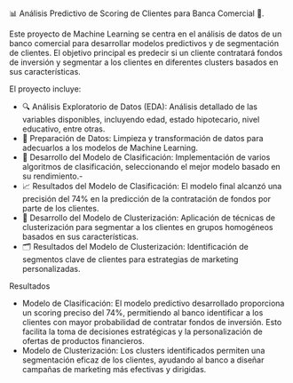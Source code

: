 📊 Análisis Predictivo de Scoring de Clientes para Banca Comercial 🏦.

Este proyecto de Machine Learning se centra en el análisis de datos de un banco comercial para desarrollar modelos predictivos y de segmentación de clientes. El objetivo principal es predecir si un cliente contratará fondos de inversión y segmentar a los clientes en diferentes clusters basados en sus características.

El proyecto incluye:

- 🔍 Análisis Exploratorio de Datos (EDA): Análisis detallado de las variables disponibles, incluyendo edad, estado hipotecario, nivel educativo, entre otras.
- 🧹 Preparación de Datos: Limpieza y transformación de datos para adecuarlos a los modelos de Machine Learning.
- 🤖 Desarrollo del Modelo de Clasificación: Implementación de varios algoritmos de clasificación, seleccionando el mejor modelo basado en su rendimiento.- 
- 📈 Resultados del Modelo de Clasificación: El modelo final alcanzó una precisión del 74% en la predicción de la contratación de fondos por parte de los clientes.
- 🔬 Desarrollo del Modelo de Clusterización: Aplicación de técnicas de clusterización para segmentar a los clientes en grupos homogéneos basados en sus características.
- 🗂️ Resultados del Modelo de Clusterización: Identificación de segmentos clave de clientes para estrategias de marketing personalizadas.

Resultados
- Modelo de Clasificación: El modelo predictivo desarrollado proporciona un scoring preciso del 74%, permitiendo al banco identificar a los clientes con mayor probabilidad de contratar fondos de inversión. Esto facilita la toma de decisiones estratégicas y la personalización de ofertas de productos financieros.
- Modelo de Clusterización: Los clusters identificados permiten una segmentación eficaz de los clientes, ayudando al banco a diseñar campañas de marketing más efectivas y dirigidas.
